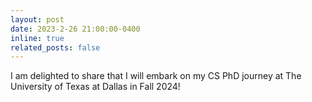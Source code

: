 ```yaml
---
layout: post
date: 2023-2-26 21:00:00-0400
inline: true
related_posts: false
---
```


I am delighted to share that I will embark on my CS PhD journey at The University of Texas at Dallas in Fall 2024!